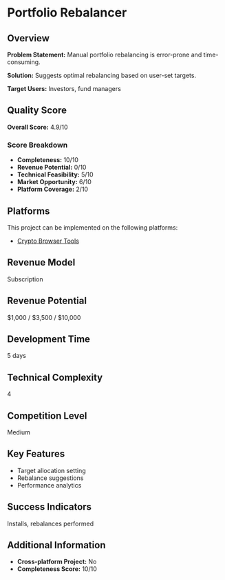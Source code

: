 # Portfolio Rebalancer

## Overview
**Problem Statement:** Manual portfolio rebalancing is error-prone and time-consuming.

**Solution:** Suggests optimal rebalancing based on user-set targets.

**Target Users:** Investors, fund managers

## Quality Score
**Overall Score:** 4.9/10

### Score Breakdown
- **Completeness:** 10/10
- **Revenue Potential:** 0/10
- **Technical Feasibility:** 5/10
- **Market Opportunity:** 6/10
- **Platform Coverage:** 2/10

## Platforms
This project can be implemented on the following platforms:
- [Crypto Browser Tools](./platforms/crypto-browser-tools/)

## Revenue Model
Subscription

## Revenue Potential
$1,000 / $3,500 / $10,000

## Development Time
5 days

## Technical Complexity
4

## Competition Level
Medium

## Key Features
- Target allocation setting
- Rebalance suggestions
- Performance analytics

## Success Indicators
Installs, rebalances performed

## Additional Information
- **Cross-platform Project:** No
- **Completeness Score:** 10/10
